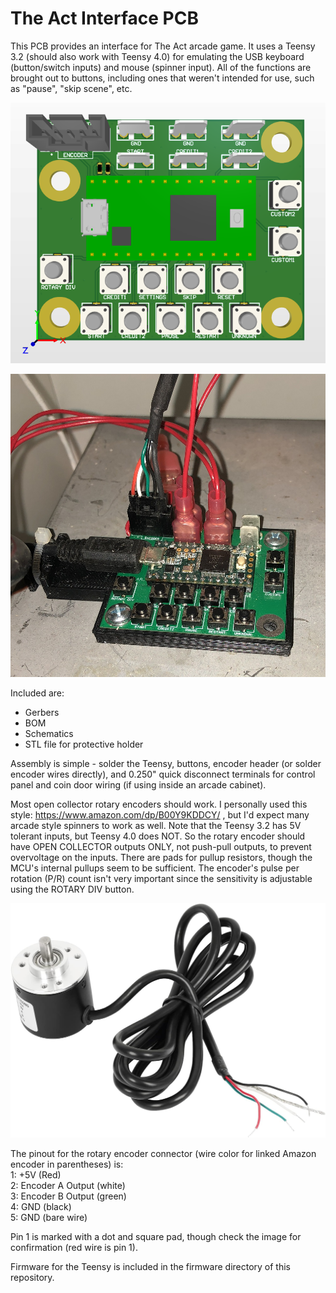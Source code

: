 # The Act Interface PCB

This PCB provides an interface for The Act arcade game.  It uses a Teensy 3.2 (should also work with Teensy 4.0) for emulating the USB keyboard (button/switch inputs) and mouse (spinner input).  All of the functions are brought out to buttons, including ones that weren't intended for use, such as "pause", "skip scene", etc.

![pcb_rendering](pcb_rendering.png)

![The_Act_Interface](The_Act_Interface.jpg)

Included are:
- Gerbers
- BOM
- Schematics
- STL file for protective holder

Assembly is simple - solder the Teensy, buttons, encoder header (or solder encoder wires directly), and 0.250" quick disconnect terminals for control panel and coin door wiring (if using inside an arcade cabinet).

Most open collector rotary encoders should work.  I personally used this style: https://www.amazon.com/dp/B00Y9KDDCY/ , but I'd expect many arcade style spinners to work as well.  Note that the Teensy 3.2 has 5V tolerant inputs, but Teensy 4.0 does NOT.  So the rotary encoder should have OPEN COLLECTOR outputs ONLY, not push-pull outputs, to prevent overvoltage on the inputs.  There are pads for pullup resistors, though the MCU's internal pullups seem to be sufficient.  The encoder's pulse per rotation (P/R) count isn't very important since the sensitivity is adjustable using the ROTARY DIV button.

![rotary_encoder](rotary_encoder.jpg)

The pinout for the rotary encoder connector (wire color for linked Amazon encoder in parentheses) is:  
1: +5V (Red)  
2: Encoder A Output (white)  
3: Encoder B Output (green)  
4: GND (black)  
5: GND (bare wire)  

Pin 1 is marked with a dot and square pad, though check the image for confirmation (red wire is pin 1).

Firmware for the Teensy is included in the firmware directory of this repository.
